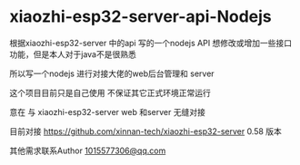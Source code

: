 # xiaozhi-esp32-server-api-Nodejs
根据xiaozhi-esp32-server 中的api 写的一个nodejs  API 
想修改或增加一些接口功能，但是本人对于java不是很熟悉

所以写一个nodejs 进行对接大佬的web后台管理和 server

这个项目目前只是自己使用 不保证其它正式环境正常运行

意在 与 xiaozhi-esp32-server web 和server  无缝对接

目前对接 https://github.com/xinnan-tech/xiaozhi-esp32-server 0.58 版本



其他需求联系Author 1015577306@qq.com
